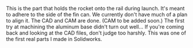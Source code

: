 This is the part that holds the rocket onto the rail during launch. 
It's meant to adhere to the side of the fin can.
We currently don't have much of a plan to align it.
The CAD and CAM are done. (CAM to be added soon.)
The first try at machining the aluminum base didn't turn out well...
If you're coming back and looking at the CAD files, don't judge too harshly. This was one of the first real parts I made in Solidworks. 
